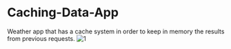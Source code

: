 # Caching-Data-App
Weather app that has a cache system in order to keep in memory the results from previous requests.
![1](https://user-images.githubusercontent.com/71920644/127144285-1065da3e-f243-46ba-be83-6d3d186d1c33.jpg)
